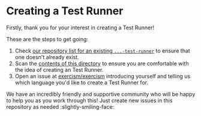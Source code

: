 # Creating a Test Runner

Firstly, thank you for your interest in creating a Test Runner!

These are the steps to get going:

1. Check [our repository list for an existing `...-test-runner`](https://github.com/exercism?q=-test-runner) to ensure that one doesn't already exist.
2. Scan the [contents of this directory](./) to ensure you are comfortable with the idea of creating an Test Runner.
3. Open an issue at [exercism/exercism](https://github.com/exercism/exercism/issues/new) introducing yourself and telling us which language you'd like to create a Test Runner for.

We have an incredibly friendly and supportive community who will be happy to help you as you work through this! Just create new issues in this repository as needed :slightly-smiling-face:

